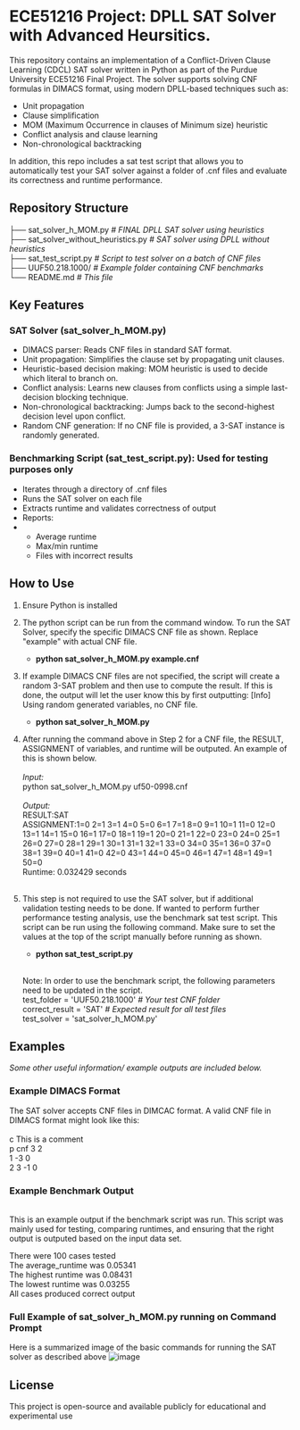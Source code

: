 # ECE51216 Project: DPLL SAT Solver with Advanced Heursitics. 

This repository contains an implementation of a Conflict-Driven Clause Learning (CDCL) SAT solver written in Python as part of the Purdue University ECE51216 Final Project. The solver supports solving CNF formulas in DIMACS format, using modern DPLL-based techniques such as:
- Unit propagation
- Clause simplification
- MOM (Maximum Occurrence in clauses of Minimum size) heuristic
- Conflict analysis and clause learning
- Non-chronological backtracking

In addition, this repo includes a sat test script that allows you to automatically test your SAT solver against a folder of .cnf files and evaluate its correctness and runtime performance. 
## Repository Structure 
├── sat_solver_h_MOM.py         *# FINAL DPLL SAT solver using heuristics* <br> 
├── sat_solver_without_heuristics.py        *# SAT solver using DPLL without heuristics* <br> 
├── sat_test_script.py        *# Script to test solver on a batch of CNF files* <br> 
├── UUF50.218.1000/            *# Example folder containing CNF benchmarks*  <br> 
└── README.md                  *# This file* <br> 

## Key Features
### SAT Solver (sat_solver_h_MOM.py)
- DIMACS parser: Reads CNF files in standard SAT format.
- Unit propagation: Simplifies the clause set by propagating unit clauses.
- Heuristic-based decision making: MOM heuristic is used to decide which literal to branch on.
- Conflict analysis: Learns new clauses from conflicts using a simple last-decision blocking technique.
- Non-chronological backtracking: Jumps back to the second-highest decision level upon conflict.
- Random CNF generation: If no CNF file is provided, a 3-SAT instance is randomly generated.

### Benchmarking Script (sat_test_script.py): Used for testing purposes only
- Iterates through a directory of .cnf files
- Runs the SAT solver on each file
- Extracts runtime and validates correctness of output
- Reports:
- 
    -   Average runtime
    -   Max/min runtime
    -   Files with incorrect results
## How to Use
1. Ensure Python is installed
2. The python script can be run from the command window. To run the SAT Solver, specify the specific DIMACS CNF file as shown. Replace "example" with actual CNF file. 
      - **python sat_solver_h_MOM.py example.cnf**
3. If example DIMACS CNF files are not specified, the script will create a random 3-SAT problem and then use to compute the result. If this is done, the output will let the user know this by first outputting: [Info] Using random generated variables, no CNF file. 
     - **python sat_solver_h_MOM.py**
4. After running the command above in Step 2 for a CNF file, the RESULT, ASSIGNMENT of variables, and runtime will be outputed. An example of this is shown below.  <br>
<br> *Input:* <br>
python sat_solver_h_MOM.py uf50-0998.cnf  <br><br>
*Output:*  <br> 
RESULT:SAT  <br>
ASSIGNMENT:1=0 2=1 3=1 4=0 5=0 6=1 7=1 8=0 9=1 10=1 11=0 12=0 13=1 14=1 15=0 16=1 17=0 18=1 19=1 20=0 21=1 22=0 23=0 24=0 25=1 26=0 27=0 28=1 29=1 30=1 31=1 32=1 33=0 34=0 35=1 36=0 37=0 38=1 39=0 40=1 41=0 42=0 43=1 44=0 45=0 46=1 47=1 48=1 49=1 50=0  <br>
Runtime: 0.032429 seconds   <br> <br>
5. This step is not required to use the SAT solver, but if additional validation testing needs to be done. If wanted to perform further performance testing analysis, use the benchmark sat test script. This script can be run using the following command. Make sure to set the values at the top of the script manually before running as shown.
    - **python sat_test_script.py**
    <br>
    
    Note: In order to use the benchmark script, the following parameters need to be updated in the script.  <br> 
    test_folder = 'UUF50.218.1000'   *# Your test CNF folder*  <br> 
    correct_result = 'SAT'           *# Expected result for all test files*  <br> 
    test_solver = 'sat_solver_h_MOM.py'  <br> 


## Examples
*Some other useful information/ example outputs are included below.*
### Example DIMACS Format 
The SAT solver accepts CNF files in DIMCAC format. A valid CNF file in DIMACS format might look like this:  <br>
<br>
c This is a comment <br>
p cnf 3 2 <br> 
1 -3 0  <br> 
2 3 -1 0  <br> 
 
### Example Benchmark Output
<br>
This is an example output if the benchmark script was run. This script was mainly used for testing, comparing runtimes, and ensuring that the right output is outputed based on the input data set. <br>

There were 100 cases tested <br>
The average_runtime was 0.05341 <br>
The highest runtime was 0.08431 <br>
The lowest runtime was 0.03255 <br> 
All cases produced correct output <br>

### Full Example of sat_solver_h_MOM.py running on Command Prompt
Here is a summarized image of the basic commands for running the SAT solver as described above
![image](https://github.com/user-attachments/assets/de95c6eb-c921-43f8-9911-b87f89620de9)

   

## License
This project is open-source and available publicly for educational and experimental use
